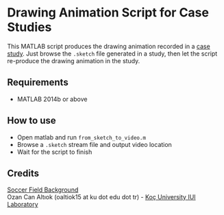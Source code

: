 # Drawing Animation Script for Case Studies
This MATLAB script produces the drawing animation recorded in a [case study](https://github.com/ozymaxx/socceruserstudy). Just browse the `.sketch` file generated in a study, then let the script re-produce the drawing animation in the study.

## Requirements 
* MATLAB 2014b or above

## How to use
* Open matlab and run `from_sketch_to_video.m`
* Browse a `.sketch` stream file and output video location
* Wait for the script to finish

## Credits
[Soccer Field Background](https://clipartfest.com/download/021ec02162b694153e20bc6c8f6c4c1361a387e7.html)<br />
Ozan Can Altıok (oaltiok15 at ku dot edu dot tr) - [Koç University IUI Laboratory](http://iui.ku.edu.tr)

